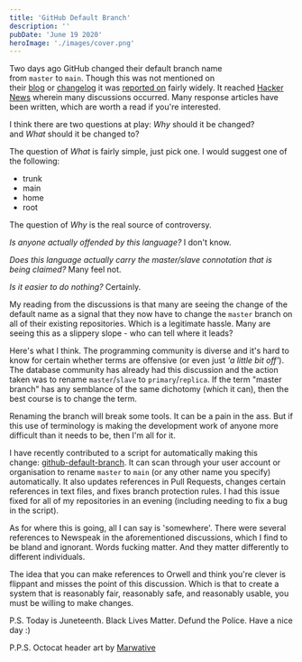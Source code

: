 ```yaml
---
title: 'GitHub Default Branch'
description: ''
pubDate: 'June 19 2020'
heroImage: './images/cover.png'
---
```


Two days ago GitHub changed their default branch name from `master` to `main`. Though this was not mentioned on
their [blog](https://github.blog/) or [changelog](https://github.blog/changelog/) it
was [reported on](https://www.bbc.com/news/technology-53050955) fairly widely. It
reached [Hacker News](https://news.ycombinator.com/item?id=23531032) wherein many discussions occurred. Many response
articles have been written, which are worth a read if you're interested.

I think there are two questions at play: *Why* should it be changed? and *What* should it be changed to?

The question of *What* is fairly simple, just pick one. I would suggest one of the following:

- trunk
- main
- home
- root

The question of *Why* is the real source of controversy.

*Is anyone actually offended by this language?* I don't know.

*Does this language actually carry the master/slave connotation that is being claimed?* Many feel not.

*Is it easier to do nothing?* Certainly.

My reading from the discussions is that many are seeing the change of the default name as a signal that they now have to
change the `master` branch on all of their existing repositories. Which is a legitimate hassle. Many are seeing this as
a slippery slope - who can tell where it leads?

Here's what I think. The programming community is diverse and it's hard to know for certain whether terms are offensive
(or even just *'a little bit off'*). The database community has already had this discussion and the action taken was to
rename `master`/`slave` to `primary`/`replica`. If the term "master branch" has any semblance of the same dichotomy
(which it can), then the best course is to change the term.

Renaming the branch will break some tools. It can be a pain in the ass. But if this use of terminology is making the
development work of anyone more difficult than it needs to be, then I'm all for it.

I have recently contributed to a script for automatically making this
change: [github-default-branch](https://github.com/mheap/github-default-branch). It can scan through your user account
or organisation to rename `master` to `main` (or any other name you specify) automatically. It also updates references
in Pull Requests, changes certain references in text files, and fixes branch protection rules. I had this issue fixed
for all of my repositories in an evening (including needing to fix a bug in the script).

As for where this is going, all I can say is 'somewhere'. There were several references to Newspeak in the
aforementioned discussions, which I find to be bland and ignorant. Words fucking matter. And they matter differently to
different individuals.

The idea that you can make references to Orwell and think you're clever is flippant and misses the point of this
discussion. Which is that to create a system that is reasonably fair, reasonably safe, and reasonably usable, you must
be willing to make changes.

P.S. Today is Juneteenth. Black Lives Matter. Defund the Police. Have a nice day :)

P.P.S. Octocat header art by [Marwative](https://dribbble.com/marwative)
